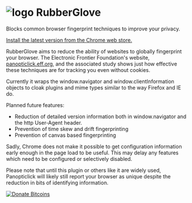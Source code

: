 ![logo][3] RubberGlove
===========

Blocks common browser fingerprint techniques to improve your privacy.

[Install the latest version from the Chrome web store.][1]

RubberGlove aims to reduce the ability of websites to globally fingerprint your browser.  The Electronic Frontier Foundation's website, [panopticlick.eff.org][2], and the associated study shows just how effective these techniques are for tracking you even without cookies.

Currently it wraps the window.navigator and window.clientInformation objects to cloak plugins and mime types similar to the way Firefox and IE do.

Planned future features:
* Reduction of detailed version information both in window.navigator and the http User-Agent header.
* Prevention of time skew and drift fingerprinting
* Prevention of canvas based fingerprinting

Sadly, Chrome does not make it possible to get configuration information early enough in the page load to be useful.  This may delay any features which need to be configured or selectively disabled.

Please note that until this plugin or others like it are widely used, Panopticlick will likely still report your browser as unique despite the reduction in bits of identifying information.

<a href="https://coinbase.com/checkouts/0ec4a16aa8227d3a43e4e200a79b55c5" target="_blank">
<img src="https://coinbase.com/assets/buttons/donation_large-6ec72b1a9eec516944e50a22aca7db35.png" alt="Donate Bitcoins">
</a>

  [1]: https://chrome.google.com/webstore/detail/rubberglove/koabfojebhfdjnligkcihoeekimoekpg?authuser=1
  [2]: https://panopticlick.eff.org
  [3]: https://github.com/jsclary/RubberGlove/raw/master/images/icon32.png
